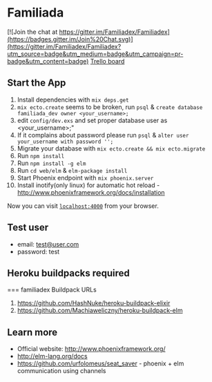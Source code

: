 # Familiada

[![Join the chat at https://gitter.im/Familiadex/Familiadex](https://badges.gitter.im/Join%20Chat.svg)](https://gitter.im/Familiadex/Familiadex?utm_source=badge&utm_medium=badge&utm_campaign=pr-badge&utm_content=badge)
[Trello board](https://trello.com/b/4t4cuGYZ/workflow)

## Start the App
  1. Install dependencies with `mix deps.get`
  2. `mix ecto.create` seems to be broken, run `psql` & `create database familiada_dev owner <your_username>;`
  3. edit `config/dev.exs` and set proper database user as <your_username>;"
  4. If it complains about password please run `psql` & `alter user your_username with password '';`
  5. Migrate your database with `mix ecto.create && mix ecto.migrate`
  6. Run `npm install`
  7. Run `npm install -g elm`
  8. Run `cd web/elm` & `elm-package install`
  9. Start Phoenix endpoint with `mix phoenix.server`
  10. Install inotify(only linux) for automatic hot reload - http://www.phoenixframework.org/docs/installation

Now you can visit [`localhost:4000`](http://localhost:4000) from your browser.

## Test user
  * email: test@user.com
  * password: test
  
## Heroku buildpacks required
=== familiadex Buildpack URLs
1. https://github.com/HashNuke/heroku-buildpack-elixir
2. https://github.com/Machiaweliczny/heroku-buildpack-elm

## Learn more

  * Official website: http://www.phoenixframework.org/
  * http://elm-lang.org/docs
  * https://github.com/urfolomeus/seat_saver - phoenix + elm communication using channels
